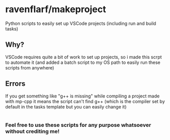 # ravenflarf/makeproject
Python scripts to easily set up VSCode projects (including run and build tasks)

## Why?
VSCode requires quite a bit of work to set up projects, so i made this scrpt to automate it (and added a batch script to my OS path to easily run these scripts from anywhere)

## Errors
If you get something like "g++ is missing" while compiling a project made with mp-cpp it means the script can't find g++ (which is the compiler set by default in the tasks template but you can easily change it)
<br><br>

### Feel free to use these scripts for any purpose whatsoever without crediting me!
